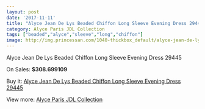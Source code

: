 ```yaml
---
layout: post
date: '2017-11-11'
title: "Alyce Jean De Lys Beaded Chiffon Long Sleeve Evening Dress 29445"
category: Alyce Paris JDL Collection
tags: ["beaded","alyce","sleeve","long","chiffon"]
image: http://img.princessan.com/1040-thickbox_default/alyce-jean-de-lys-beaded-chiffon-long-sleeve-evening-dress-29445.jpg
---
```

Alyce Jean De Lys Beaded Chiffon Long Sleeve Evening Dress 29445

On Sales: **$308.699109**
<a href="https://www.princessan.com/en/alyce-paris-jdl-collection/497-alyce-jean-de-lys-beaded-chiffon-long-sleeve-evening-dress-29445.html"><amp-img layout="responsive" width="600" height="600" src="//img.princessan.com/1040-thickbox_default/alyce-jean-de-lys-beaded-chiffon-long-sleeve-evening-dress-29445.jpg" alt="Alyce Jean De Lys Beaded Chiffon Long Sleeve Evening Dress 29445 0" /></a>
<a href="https://www.princessan.com/en/alyce-paris-jdl-collection/497-alyce-jean-de-lys-beaded-chiffon-long-sleeve-evening-dress-29445.html"><amp-img layout="responsive" width="600" height="600" src="//img.princessan.com/1042-thickbox_default/alyce-jean-de-lys-beaded-chiffon-long-sleeve-evening-dress-29445.jpg" alt="Alyce Jean De Lys Beaded Chiffon Long Sleeve Evening Dress 29445 1" /></a>
<a href="https://www.princessan.com/en/alyce-paris-jdl-collection/497-alyce-jean-de-lys-beaded-chiffon-long-sleeve-evening-dress-29445.html"><amp-img layout="responsive" width="600" height="600" src="//img.princessan.com/1041-thickbox_default/alyce-jean-de-lys-beaded-chiffon-long-sleeve-evening-dress-29445.jpg" alt="Alyce Jean De Lys Beaded Chiffon Long Sleeve Evening Dress 29445 2" /></a>

Buy it: [Alyce Jean De Lys Beaded Chiffon Long Sleeve Evening Dress 29445](https://www.princessan.com/en/alyce-paris-jdl-collection/497-alyce-jean-de-lys-beaded-chiffon-long-sleeve-evening-dress-29445.html "Alyce Jean De Lys Beaded Chiffon Long Sleeve Evening Dress 29445")

View more: [Alyce Paris JDL Collection](https://www.princessan.com/en/7-alyce-paris-jdl-collection "Alyce Paris JDL Collection")